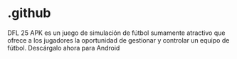 # .github
DFL 25 APK es un juego de simulación de fútbol sumamente atractivo que ofrece a los jugadores la oportunidad de gestionar y controlar un equipo de fútbol. Descárgalo ahora para Android
